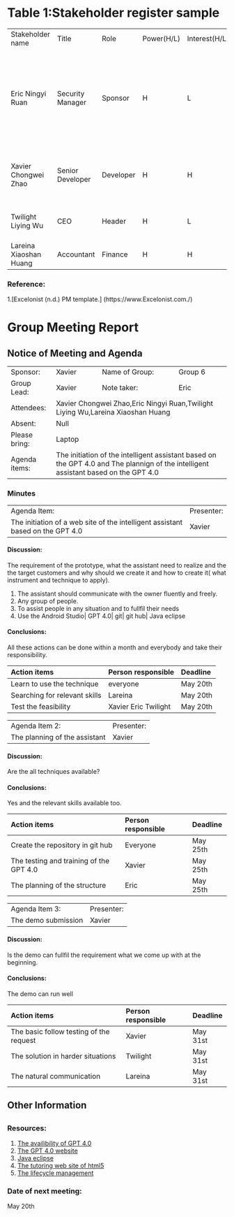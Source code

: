 <h1>Table 1:Stakeholder register sample</h1>
<table>
<tr>
<td>Stakeholder name</td><td>Title</td><td>Role</td><td>Power(H/L)</td><td>Interest(H/L)</td><td>Requirement</td><td>Communication</td>
</tr>
<td>Eric Ningyi Ruan</td><td>Security Manager</td><td>Sponsor</td><td>H</td><td>L</td><td>1. Finish implementing GDPR compliant checkouts by end of Q3<br>2.  Senior Data Analyst Certificates<br>3.  Computer Certificate|1.Weekly via email to each team members<br></td><td><br>1.Weekly via email to each team members</br><br>2.Wechat Group Talking</br></td>
</tr>
<tr>
<td>Xavier Chongwei Zhao</td><td>Senior Developer</td><td>Developer</td><td>H</td><td>H</td><td>1. Security certificates<br>2.Senior Systems Analyst Certificate<br>3.Computer Certificate<br></td><td><br>Wechat Group Talking</br></td>
</tr>
<tr>
<td>Twilight Liying Wu</td><td>CEO</td><td>Header</td><td>H</td><td>L</td><td>1.5% revenue increase<br>2.Doctor of Management<br></td><td><br>Wechat Group Talking</br></td>
</tr>
<tr>
<td>Lareina Xiaoshan Huang</td><td>Accountant</td><td>Finance</td><td>H</td><td>H</td><td>1. Senior Certificate in Accounting<br></td><td><br>Wechat Group Talking</br></td>
</tr>
</table>
<h3>Reference: </h3>
1.[Excelonist (n.d.) PM template.] (https://www.Excelonist.com./)


<h1>Group Meeting Report</h1>
<h2>Notice of Meeting and Agenda</h2>
<table>
<tr>
<td>Sponsor:</td><td>Xavier</td><td>Name of Group:</td><td>Group 6</td>
</tr>
<tr>
<td>Group Lead:</td><td>Xavier</td><td>Note taker:</td><td>Eric</td>
</tr>
<tr>
<td>Attendees:</td><td colspan="3">Xavier Chongwei Zhao,Eric Ningyi Ruan,Twilight Liying Wu,Lareina Xiaoshan Huang</td>
</tr>
<tr>
<td>Absent:</td><td colspan="3">Null</td>
</tr>
<tr>
<td>Please bring:</td><td colspan="3">Laptop</td>
</tr>
<tr>
<td>Agenda items:</td><td colspan="3">The initiation of the intelligent assistant based on the GPT 4.0 and The plannign of the intelligent assistant based on the GPT 4.0</td>
</tr>
</table>
<h3>Minutes</h3>
<table>
<tr>
<td>Agenda Item:</td><td>Presenter:</td> 
</tr>
<tr>
<td>The initiation of a web site of the intelligent assistant based on the GPT 4.0</td><td>Xavier</td> 
</tr>
</table>
<h4>Discussion:</h4>
<p>The requirement of the prototype, what the assistant need to realize and the the target customers and why should we create it and how to create it( what instrument and technique to apply).</p>

 1. The assistant should communicate with the owner fluently and freely.
 2. Any group of people.
 3. To assist people in any situation and to fullfil their needs
 4. Use the Android Studio| GPT 4.0| git| git hub| Java eclipse
 
 <h4>Conclusions:</h4>
<p> All these actions can be done within a month and everybody and take their responsibility.</p>

| Action items |Person responsible  |Deadline
|:--|:--|:--|
|Learn to use the technique  |everyone  |May 20th
|Searching for relevant skills  |Lareina  |May 20th
|Test the feasibility |Xavier Eric Twilight  |May 20th
<table>
<tr>
<td>Agenda Item 2:</td><td>Presenter:</td> 
</tr>
<tr>
<td>The planning of the assistant</td><td>Xavier</td> 
</tr>
</table>
<h4>Discussion:</h4>
<p>Are the all techniques available?</p>
<h4>Conclusions:</h4>
<p>Yes and the relevant skills available too.</p>

|Action items|Person responsible  |Deadline
|:--|:--|:--
|Create the repository in git hub  |Everyone  |May 25th
|The testing and training of the GPT 4.0 |Xavier  |May 25th
|The planning of the structure |Eric  |May 25th
<table>
<tr>
<td>Agenda Item 3:</td><td>Presenter:</td> 
</tr>
<tr>
<td>The demo submission</td><td>Xavier</td> 
</tr>
</table>
<h4>Discussion:</h4>
<p>Is the demo can fullfil the requirement what we come up with at the beginning.</p>
<h4>Conclusions:</h4>
<p>The demo can run well</p>

| Action items |Person responsible  |Deadline
|:--|:--|:--|
|The basic follow testing of the request  |Xavier  |May 31st
|The solution in harder situations |Twilight  |May 31st
|The natural communication |Lareina  |May 31st

<h2>Other Information<h2>
<h3>Resources:</h3>


1. [The availibility of GPT 4.0](https://www.digitaltrends.com/computing/chatgpt-4-everything-we-know-so-far/)
2. [The GPT 4.0 website](https://www.digitaltrends.com/computing/chatgpt-4-everything-we-know-so-far/)
3. [Java eclipse](https://www.jetbrains.com.cn/idea/promo/?utm_source=baidu&utm_medium=cpc&utm_campaign=cn-bai-competitor-ph-pc&utm_content=competitor_intellij&utm_term=eclipse%20java&bd_vid=10952358892143418265)
4. [The tutoring web site of html5](https://www.w3schools.com/html/)
5. [The lifecycle management](https://www.coursera.org/articles/project-management-lifecycle)

<h3>Date of next meeting:</h3>
<p>May 20th</p>
